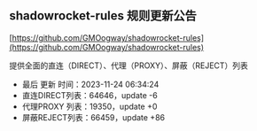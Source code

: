 ## shadowrocket-rules 规则更新公告

[https://github.com/GMOogway/shadowrocket-rules](https://github.com/GMOogway/shadowrocket-rules)

提供全面的直连（DIRECT）、代理（PROXY）、屏蔽（REJECT）列表
- 最后 更新 时间：2023-11-24 06:34:24
- 直连DIRECT列表：64646，update -6
- 代理PROXY 列表：19350，update +0
- 屏蔽REJECT列表：66459，update +86